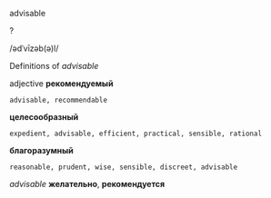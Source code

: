advisable

?

/ədˈvīzəb(ə)l/

Definitions of _advisable_

adjective
**рекомендуемый**

    advisable, recommendable
**целесообразный**

    expedient, advisable, efficient, practical, sensible, rational
**благоразумный**

    reasonable, prudent, wise, sensible, discreet, advisable

_advisable_
**желательно**, **рекомендуется**